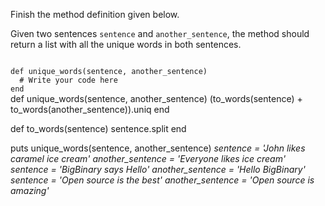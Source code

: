 Finish the method definition given below.

Given two sentences `sentence` and `another_sentence`, the method should return a list with all the unique words in both sentences.

<Editor lang="ruby" type="exercise" testMode="multipleInput">
<code>
def unique_words(sentence, another_sentence)
  # Write your code here
end
</code>

<solution>
def unique_words(sentence, another_sentence)
  (to_words(sentence) + to_words(another_sentence)).uniq
end

def to_words(sentence)
  sentence.split
end
</solution>

<testcases>
<caller>
puts unique_words(sentence, another_sentence)
</caller>
<testcase>
<i>
sentence = 'John likes caramel ice cream'
another_sentence = 'Everyone likes ice cream'
</i>
</testcase>
<testcase>
<i>
sentence = 'BigBinary says Hello'
another_sentence = 'Hello BigBinary'
</i>
</testcase>
<testcase>
<i>
sentence = 'Open source is the best'
another_sentence = 'Open source is amazing'
</i>
</testcase>
</testcases>
</Editor>